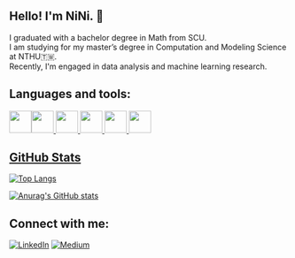 ## Hello! I'm NiNi. :raising_hand:  
I graduated with a bachelor degree in Math from SCU.  
I am studying for my master’s degree in Computation and Modeling Science at NTHU:taiwan:.  
Recently, I'm engaged in data analysis and machine learning research.

## Languages and tools:  
<a href="https://www.python.org/"><img height=40 src="https://cdn.jsdelivr.net/gh/devicons/devicon/icons/python/python-original.svg"/><a href="https://www.tensorflow.org/?hl=zh-tw"><img height=40 src="https://cdn.jsdelivr.net/gh/devicons/devicon/icons/tensorflow/tensorflow-original.svg" />
<a href="https://pytorch.org/"><img height=40 src="https://cdn.jsdelivr.net/gh/devicons/devicon/icons/pytorch/pytorch-original.svg" />
<a href="https://opencv.org/"><img height=40 src="https://cdn.jsdelivr.net/gh/devicons/devicon/icons/opencv/opencv-original-wordmark.svg" />
<img height=40 src="https://cdn.jsdelivr.net/gh/devicons/devicon/icons/linux/linux-original.svg" />
<a href="https://www.mysql.com/"><img height=40 src="https://cdn.jsdelivr.net/gh/devicons/devicon/icons/mysql/mysql-original.svg" />
<a href="">

## GitHub Stats  
[![Top Langs](https://github-readme-stats-sleepingjun.vercel.app/api/top-langs/?username=sleepingjun&layout=compact&count_private=true&theme=rose_pine)](https://github.com/anuraghazra/github-readme-stats)  

[![Anurag's GitHub stats](https://github-readme-stats-sleepingjun.vercel.app/api?username=sleepingjun&count_private=true&show_icons=true&theme=rose_pine)](https://github.com/anuraghazra/github-readme-stats)

## Connect with me:  
[![LinkedIn](https://img.shields.io/badge/linkedin-%230077B5.svg?style=for-the-badge&logo=linkedin&logoColor=white)](https://www.linkedin.com/in/yu-chun-ni-40a128233/)
[![Medium](https://img.shields.io/badge/Medium-12100E?style=for-the-badge&logo=medium&logoColor=white)](https://medium.com/@best19980102)

<!--
**yuchun-nii/yuchun-nii** is a ✨ _special_ ✨ repository because its `README.md` (this file) appears on your GitHub profile.

Here are some ideas to get you started:

- 🔭 I’m currently working on ...
- 🌱 I’m currently learning ...
- 👯 I’m looking to collaborate on ...
- 🤔 I’m looking for help with ...
- 💬 Ask me about ...
- 📫 How to reach me: ...
- 😄 Pronouns: ...
- ⚡ Fun fact: ...
-->
